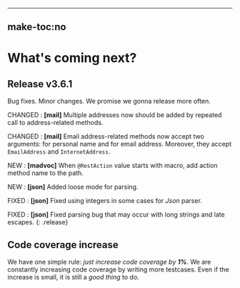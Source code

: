 -----
make-toc:no
-----
# What's coming next?

## Release v3.6.1

Bug fixes. Minor changes. We promise we gonna release more often.

CHANGED
: **[mail]** Multiple addresses now should be added by repeated call to
address-related methods.

CHANGED
: **[mail]** Email address-related methods now accept two arguments:
for personal name and for email address. Moreover, they accept
`EmailAddress` and `InternetAddress`.

NEW
:  **[madvoc]** When `@RestAction` value starts with macro, add action
method name to the path.

NEW
:  **[json]** Added loose mode for parsing.

FIXED
:  **[json]** Fixed using integers in some cases for *Json* parser.

FIXED
:  **[json]** Fixed parsing bug that may occur with long strings and late escapes.
{: .release}


## Code coverage increase

We have one simple rule: _just increase code coverage by **1%**_.
We are constantly increasing code coverage by writing more testcases.
Even if the increase is small, it is still a _good thing_ to do.